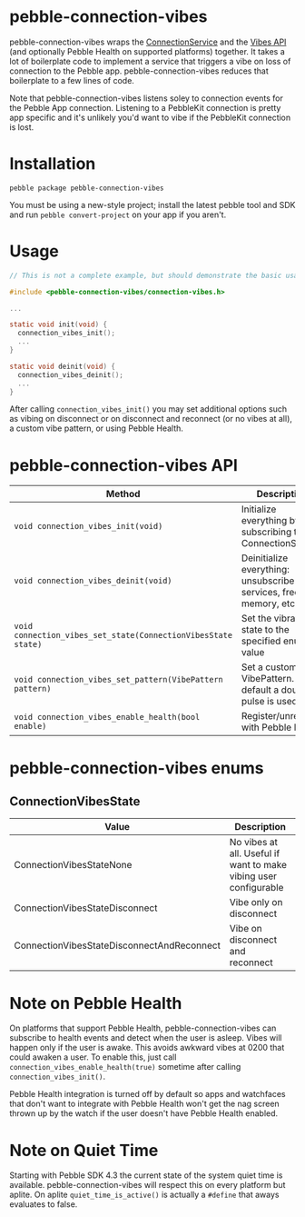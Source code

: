 # pebble-connection-vibes

pebble-connection-vibes wraps the [ConnectionService](https://developer.pebble.com/docs/c/Foundation/Event_Service/ConnectionService/) and the [Vibes API](https://developer.pebble.com/docs/c/User_Interface/Vibes/) (and optionally Pebble Health on supported platforms) together. It takes a lot of boilerplate code to implement a service that triggers a vibe on loss of connection to the Pebble app. pebble-connection-vibes reduces that boilerplate to a few lines of code.

Note that pebble-connection-vibes listens soley to connection events for the Pebble App connection.  Listening to a PebbleKit connection is pretty app specific and it's unlikely you'd want to vibe if the PebbleKit connection is lost.

# Installation

```
pebble package pebble-connection-vibes
```

You must be using a new-style project; install the latest pebble tool and SDK and run `pebble convert-project` on your app if you aren't.

# Usage

```c
// This is not a complete example, but should demonstrate the basic usage

#include <pebble-connection-vibes/connection-vibes.h>

...

static void init(void) {
  connection_vibes_init();
  ...
}

static void deinit(void) {
  connection_vibes_deinit();
  ...
}
```

After calling `connection_vibes_init()` you may set additional options such as vibing on disconnect or on disconnect and reconnect (or no vibes at all), a custom vibe pattern, or using Pebble Health.

# pebble-connection-vibes API

| Method | Description |
|--------|---------|
| `void connection_vibes_init(void)` | Initialize everything by subscribing to the ConnectionService |
| `void connection_vibes_deinit(void)` | Deinitialize everything: unsubscribe from services, free memory, etc. |
| `void connection_vibes_set_state(ConnectionVibesState state)` | Set the vibration state to the specified enum value |
| `void connection_vibes_set_pattern(VibePattern pattern)` | Set a custom VibePattern. By default a double pulse is used |
| `void connection_vibes_enable_health(bool enable)` | Register/unregister with Pebble Health |

# pebble-connection-vibes enums

## ConnectionVibesState

| Value | Description |
|--------|---------|
| ConnectionVibesStateNone | No vibes at all. Useful if want to make vibing user configurable |
| ConnectionVibesStateDisconnect | Vibe only on disconnect |
| ConnectionVibesStateDisconnectAndReconnect | Vibe on disconnect and reconnect |

# Note on Pebble Health

On platforms that support Pebble Health, pebble-connection-vibes can subscribe to health events and detect when the user is asleep. Vibes will happen only if the user is awake. This avoids awkward vibes at 0200 that could awaken a user. To enable this, just call `connection_vibes_enable_health(true)` sometime after calling `connection_vibes_init()`.

Pebble Health integration is turned off by default so apps and watchfaces that don't want to integrate with Pebble Health won't get the nag screen thrown up by the watch if the user doesn't have Pebble Health enabled.

# Note on Quiet Time

Starting with Pebble SDK 4.3 the current state of the system quiet time is available. pebble-connection-vibes will respect this on every platform but aplite. On aplite `quiet_time_is_active()` is actually a `#define` that aways evaluates to false.
